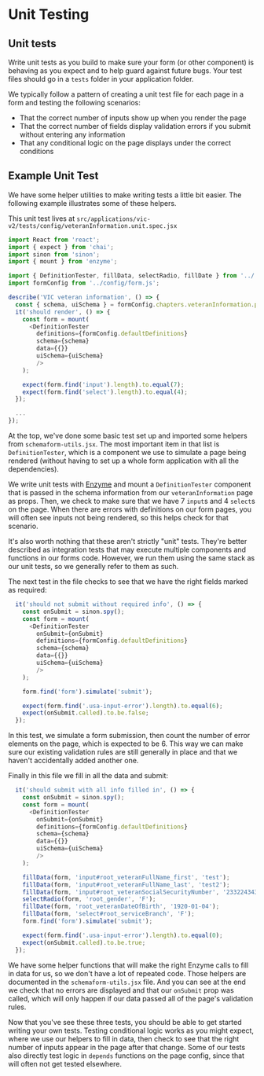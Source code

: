 # Unit Testing

## Unit tests

Write unit tests as you build to make sure your form (or other component) is behaving as you expect and to help guard against future bugs. Your test files should go in a `tests` folder in your application folder. 

We typically follow a pattern of creating a unit test file for each page in a form and testing the following scenarios:

- That the correct number of inputs show up when you render the page
- That the correct number of fields display validation errors if you submit without entering any information
- That any conditional logic on the page displays under the correct conditions

## Example Unit Test

We have some helper utilities to make writing tests a little bit easier. The following example illustrates some of these helpers.

This unit test lives at `src/applications/vic-v2/tests/config/veteranInformation.unit.spec.jsx`

```js
import React from 'react';
import { expect } from 'chai';
import sinon from 'sinon';
import { mount } from 'enzyme';

import { DefinitionTester, fillData, selectRadio, fillDate } from '../../../../platform/testing/unit/schemaform-utils.jsx';
import formConfig from '../config/form.js';

describe('VIC veteran information', () => {
  const { schema, uiSchema } = formConfig.chapters.veteranInformation.pages.veteranInformation;
  it('should render', () => {
    const form = mount(
      <DefinitionTester
        definitions={formConfig.defaultDefinitions}
        schema={schema}
        data={{}}
        uiSchema={uiSchema}
        />
    );

    expect(form.find('input').length).to.equal(7);
    expect(form.find('select').length).to.equal(4);
  });

  ...
});
```

At the top, we've done some basic test set up and imported some helpers from `schemaform-utils.jsx`. The most important item in that list is `DefinitionTester`, which is a component we use to simulate a page being rendered (without having to set up a whole form application with all the dependencies).

We write unit tests with [Enzyme](http://airbnb.io/enzyme/) and mount a `DefinitionTester` component that is passed in the schema information from our `veteranInformation` page as props. Then, we check to make sure that we have 7 `input`s and 4 `select`s on the page. When there are errors with definitions on our form pages, you will often see inputs not being rendered, so this helps check for that scenario.

It's also worth nothing that these aren't strictly "unit" tests. They're better described as integration tests that may execute multiple components and functions in our forms code. However, we run them using the same stack as our unit tests, so we generally refer to them as such.

The next test in the file checks to see that we have the right fields marked as required:

```js
  it('should not submit without required info', () => {
    const onSubmit = sinon.spy();
    const form = mount(
      <DefinitionTester
        onSubmit={onSubmit}
        definitions={formConfig.defaultDefinitions}
        schema={schema}
        data={{}}
        uiSchema={uiSchema}
        />
    );

    form.find('form').simulate('submit');

    expect(form.find('.usa-input-error').length).to.equal(6);
    expect(onSubmit.called).to.be.false;
  });
```

In this test, we simulate a form submission, then count the number of error elements on the page, which is expected to be 6. This way we can make sure our existing validation rules are still generally in place and that we haven't accidentally added another one.

Finally in this file we fill in all the data and submit:

```js
  it('should submit with all info filled in', () => {
    const onSubmit = sinon.spy();
    const form = mount(
      <DefinitionTester
        onSubmit={onSubmit}
        definitions={formConfig.defaultDefinitions}
        schema={schema}
        data={{}}
        uiSchema={uiSchema}
        />
    );

    fillData(form, 'input#root_veteranFullName_first', 'test');
    fillData(form, 'input#root_veteranFullName_last', 'test2');
    fillData(form, 'input#root_veteranSocialSecurityNumber', '233224343');
    selectRadio(form, 'root_gender', 'F');
    fillDate(form, 'root_veteranDateOfBirth', '1920-01-04');
    fillData(form, 'select#root_serviceBranch', 'F');
    form.find('form').simulate('submit');

    expect(form.find('.usa-input-error').length).to.equal(0);
    expect(onSubmit.called).to.be.true;
  });
```

We have some helper functions that will make the right Enzyme calls to fill in data for us, so we don't have a lot of repeated code. Those helpers are documented in the `schemaform-utils.jsx` file. And you can see at the end we check that no errors are displayed and that our `onSubmit` prop was called, which will only happen if our data passed all of the page's validation rules.

Now that you've see these three tests, you should be able to get started writing your own tests. Testing conditional logic works as you might expect, where we use our helpers to fill in data, then check to see that the right number of inputs appear in the page after that change. Some of our tests also directly test logic in `depends` functions on the page config, since that will often not get tested elsewhere.
